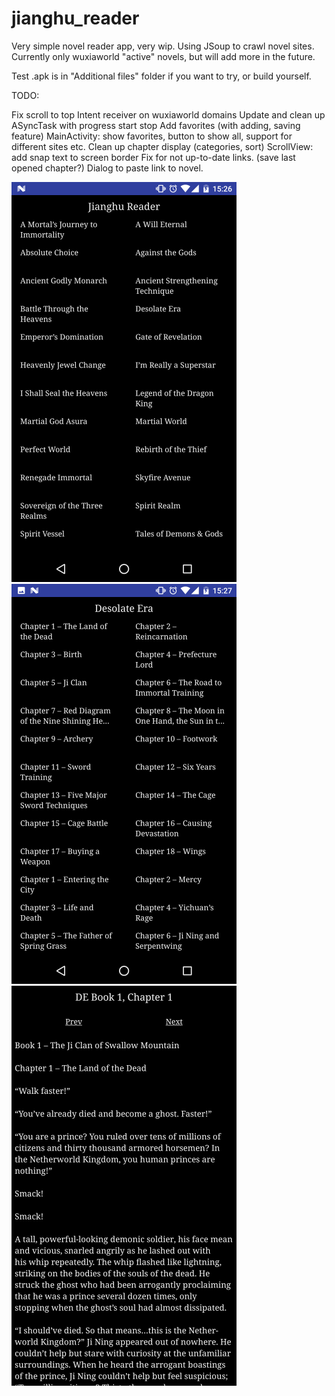 # jianghu_reader
Very simple novel reader app, very wip. Using JSoup to crawl novel sites. Currently only wuxiaworld "active" novels, but will add more in the future. 

Test .apk is in "Additional files" folder if you want to try, or build yourself. 

TODO:

Fix scroll to top 
Intent receiver on wuxiaworld domains
Update and clean up ASyncTask with progress start stop
Add favorites (with adding, saving feature) 
MainActivity: show favorites, button to show all, support for different sites etc.
Clean up chapter display (categories, sort)
ScrollView: add snap text to screen border 
Fix for not up-to-date links. (save last opened chapter?)
Dialog to paste link to novel. 

![Main activity](https://github.com/oyvindsam/jianghu_reader/blob/master/Additional%20files/Screenshot_20170316-152700.png) ![Chapters](https://github.com/oyvindsam/jianghu_reader/blob/master/Additional%20files/Screenshot_20170316-152707.png)
![Reading mode](https://github.com/oyvindsam/jianghu_reader/blob/master/Additional%20files/Screenshot_20170316-152712.png)
